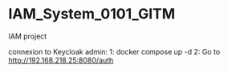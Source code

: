 # IAM_System_0101_GITM
IAM project

connexion to Keycloak admin: 
1: docker compose up -d
2: Go to http://192.168.218.25:8080/auth

